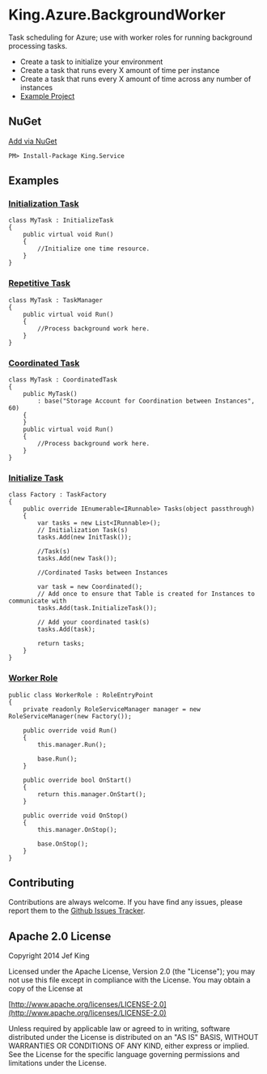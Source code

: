 King.Azure.BackgroundWorker
============

Task scheduling for Azure; use with worker roles for running background processing tasks.
- Create a task to initialize your environment
- Create a task that runs every X amount of time per instance
- Create a task that runs every X amount of time across any number of instances
- [Example Project](https://github.com/jefking/King.Azure.BackgroundWorker/tree/master/Worker)

## NuGet
[Add via NuGet](https://www.nuget.org/packages/King.Service)
```
PM> Install-Package King.Service
```
## Examples
### [Initialization Task](https://github.com/jefking/King.Azure.BackgroundWorker/blob/master/Worker/InitTask.cs)
```
class MyTask : InitializeTask
{
	public virtual void Run()
	{
		//Initialize one time resource.
	}
}
```
### [Repetitive Task](https://github.com/jefking/King.Azure.BackgroundWorker/blob/master/Worker/Task.cs)
```
class MyTask : TaskManager
{
	public virtual void Run()
	{
		//Process background work here.
	}
}
```
### [Coordinated Task](https://github.com/jefking/King.Azure.BackgroundWorker/blob/master/Worker/Coordinated.cs)
```
class MyTask : CoordinatedTask
{
	public MyTask()
		: base("Storage Account for Coordination between Instances", 60)
	{
	}
	public virtual void Run()
	{
		//Process background work here.
	}
}
```
### [Initialize Task](https://github.com/jefking/King.Azure.BackgroundWorker/blob/master/Worker/Factory.cs)
```
class Factory : TaskFactory
{
    public override IEnumerable<IRunnable> Tasks(object passthrough)
    {
		var tasks = new List<IRunnable>();
		// Initialization Task(s)
		tasks.Add(new InitTask());

		//Task(s)
		tasks.Add(new Task());

		//Cordinated Tasks between Instances

		var task = new Coordinated();
		// Add once to ensure that Table is created for Instances to communicate with
		tasks.Add(task.InitializeTask());

		// Add your coordinated task(s)
		tasks.Add(task);
            
		return tasks;
    }
}
```
### [Worker Role](https://github.com/jefking/King.Azure.BackgroundWorker/blob/master/Worker/WorkerRole.cs)
```
public class WorkerRole : RoleEntryPoint
{
    private readonly RoleServiceManager manager = new RoleServiceManager(new Factory());

    public override void Run()
    {
        this.manager.Run();

        base.Run();
    }

    public override bool OnStart()
    {
        return this.manager.OnStart();
    }

    public override void OnStop()
    {
        this.manager.OnStop();

        base.OnStop();
    }
}
```
## Contributing

Contributions are always welcome. If you have find any issues, please report them to the [Github Issues Tracker](https://github.com/jefking/King.Azure.BackgroundWorker/issues?sort=created&direction=desc&state=open).

## Apache 2.0 License

Copyright 2014 Jef King

Licensed under the Apache License, Version 2.0 (the "License"); you may not use this file except in compliance with the License. You may obtain a copy of the License at

[http://www.apache.org/licenses/LICENSE-2.0](http://www.apache.org/licenses/LICENSE-2.0)

Unless required by applicable law or agreed to in writing, software distributed under the License is distributed on an "AS IS" BASIS, WITHOUT WARRANTIES OR CONDITIONS OF ANY KIND, either express or implied. See the License for the specific language governing permissions and limitations under the License.